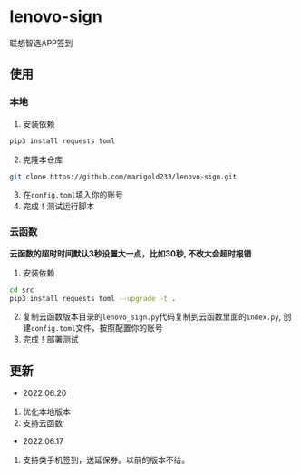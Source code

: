 # lenovo-sign
联想智选APP签到


## 使用
### 本地
  1. 安装依赖
  ```bash
  pip3 install requests toml
  ```
  2. 克隆本仓库
  ```bash
  git clone https://github.com/marigold233/lenovo-sign.git
  ```
  3. 在`config.toml`填入你的账号
  4. 完成！测试运行脚本

### 云函数
  
  **云函数的超时时间默认3秒设置大一点，比如30秒, 不改大会超时报错**
  1. 安装依赖
  ```bash
  cd src
  pip3 install requests toml --upgrade -t .
  ```
  2. 复制云函数版本目录的`lenovo_sign.py`代码复制到云函数里面的`index.py`, 创建`config.toml`文件，按照配置你的账号
  3. 完成！部署测试
  
  
## 更新
  - 2022.06.20  
  1. 优化本地版本  
  2. 支持云函数  
  - 2022.06.17  
  1. 支持类手机签到，送延保券。以前的版本不给。  
